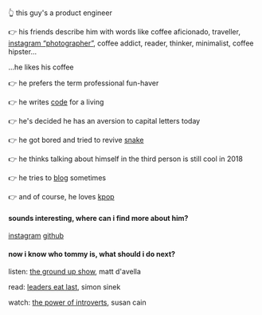 👆 this guy's a product engineer

👉 his friends describe him with words like coffee aficionado, traveller, [instagram “photographer”](https://www.instagram.com/itskwanyall), coffee addict, reader, thinker, minimalist, coffee hipster...

...he likes his coffee

👉 he prefers the term professional fun-haver

👉 he writes [code](https://www.github.com/kwanman) for a living

👉 he's decided he has an aversion to capital letters today

👉 he got bored and tried to revive [snake](/snake)

👉 he thinks talking about himself in the third person is still cool in 2018

👉 he tries to [blog](/blog) sometimes

👉 and of course, he loves [kpop](https://www.youtube.com/watch?v=9pdj4iJD08s)

#### sounds interesting, where can i find more about him?

[instagram](https://www.instagram.com/itskwanyall)
[github](https://www.github.com/kwanman)

#### now i know who tommy is, what should i do next?

listen: [the ground up show](https://www.youtube.com/watch?v=hHzNhPdEA1I), matt d'avella

read: [leaders eat last](https://www.goodreads.com/book/show/16144853-leaders-eat-last), simon sinek

watch: [the power of introverts](https://www.youtube.com/watch?v=c0KYU2j0TM4), susan cain
